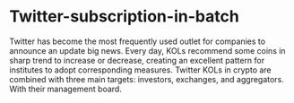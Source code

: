# Twitter-subscription-in-batch

Twitter has become the most frequently used outlet for companies to announce an update big news.
Every day, KOLs recommend some coins in sharp trend to increase or decrease, creating an excellent pattern for institutes to adopt corresponding measures.
Twitter KOLs in crypto are combined with three main targets: investors, exchanges, and aggregators. With their management board.
